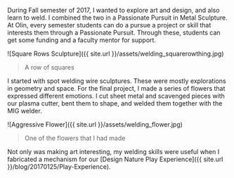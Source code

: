 During Fall semester of 2017, I wanted to explore art and design, and also learn to weld. I combined the two in a Passionate Pursuit in Metal Sculpture. At Olin, every semester students can do a pursue a project or skill that interests them through a Passionate Pursuit. Through these, students can get some funding and a faculty mentor for support.

![Square Rows Sculpture]({{ site.url }}/assets/welding_squarerowthing.jpg)

> A row of squares

I started with spot welding wire sculptures. These were mostly explorations in geometry and space. For the final project, I made a series of flowers that expressed different emotions. I cut sheet metal and scavenged pieces with our plasma cutter, bent them to shape, and welded them together with the MIG welder.

![Aggressive Flower]({{ site.url }}/assets/welding_flower.jpg)

> One of the flowers that I had made

Not only was making art interesting, my welding skills were useful when I fabricated a mechanism for our [Design Nature Play Experience]({{ site.url }}/blog/20170125/Play-Experience).
